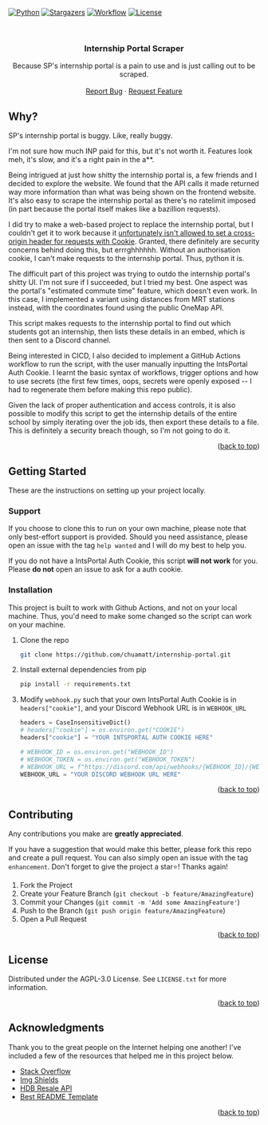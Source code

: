 <a name="readme-top"></a>

<!-- PROJECT SHIELDS -->
[![Python][python-shield]][python-url]
[![Stargazers][stars-shield]][stars-url]
[![Workflow][workflow-shield]][workflow-url]
[![License][license-shield]][license-url]


<!-- PROJECT LOGO -->
<br />
<div align="center">

  <h3 align="center">Internship Portal Scraper</h3>

  <p align="center">
    Because SP's internship portal is a pain to use and is just calling out to be scraped.
    <br />
    <br />
    <a href="https://github.com/chuamatt/internship-portal/issues">Report Bug</a>
    ·
    <a href="https://github.com/chuamatt/internship-portal/issues">Request Feature</a>
  </p>
</div>


<!-- WHY -->
## Why?

SP's internship portal is buggy. Like, really buggy. 

I'm not sure how much INP paid for this, but it's not worth it. Features look meh, it's slow, and it's a right pain in the a**.

Being intrigued at just how shitty the internship portal is, a few friends and I decided to explore the website. We found that the API calls it made returned way more information than what was being shown on the frontend website. It's also easy to scrape the internship portal as there's no ratelimit imposed (in part because the portal itself makes like a bazillion requests). 

I did try to make a web-based project to replace the internship portal, but I couldn't get it to work because it [unfortunately isn't allowed to set a cross-origin header for requests with Cookie](https://developer.mozilla.org/en-US/docs/Glossary/Forbidden_header_name). Granted, there definitely are security concerns behind doing this, but errrghhhhhh. Without an authorisation cookie, I can't make requests to the internship portal. Thus, python it is.

The difficult part of this project was trying to outdo the internship portal's shitty UI. I'm not sure if I succeeded, but I tried my best. One aspect was the portal's "estimated commute time" feature, which doesn't even work. In this case, I implemented a variant using distances from MRT stations instead, with the coordinates found using the public OneMap API. 

This script makes requests to the internship portal to find out which students got an internship, then lists these details in an embed, which is then sent to a Discord channel. 

Being interested in CICD, I also decided to implement a GitHub Actions workflow to run the script, with the user manually inputting the IntsPortal Auth Cookie. I learnt the basic syntax of workflows, trigger options and how to use secrets (the first few times, oops, secrets were openly exposed -- I had to regenerate them before making this repo public).

Given the lack of proper authentication and access controls, it is also possible to modify this script to get the internship details of the entire school by simply iterating over the job ids, then export these details to a file. This is definitely a security breach though, so I'm not going to do it.


<p align="right">(<a href="#readme-top">back to top</a>)</p>


<!-- GETTING STARTED -->
## Getting Started

These are the instructions on setting up your project locally.

### Support

If you choose to clone this to run on your own machine, please note that only best-effort support is provided. Should you need assistance, please open an issue with the tag `help wanted` and I will do my best to help you.

If you do not have a IntsPortal Auth Cookie, this script **will not work** for you. Please **do not** open an issue to ask for a auth cookie.

### Installation

This project is built to work with Github Actions, and not on your local machine. Thus, you'd need to make some changed so the script can work on your machine.

1.  Clone the repo
    ```sh
    git clone https://github.com/chuamatt/internship-portal.git
    ```
2.  Install external dependencies from pip
    ```sh
    pip install -r requirements.txt
    ```
   3.  Modify `webhook.py` such that your own IntsPortal Auth Cookie is in `headers["cookie"]`, and your Discord Webhook URL is in `WEBHOOK_URL`
       ```py
       headers = CaseInsensitiveDict()
       # headers["cookie"] = os.environ.get("COOKIE")
       headers["cookie"] = "YOUR INTSPORTAL AUTH COOKIE HERE"
       ```
       ```py
       # WEBHOOK_ID = os.environ.get("WEBHOOK_ID")
       # WEBHOOK_TOKEN = os.environ.get("WEBHOOK_TOKEN")
       # WEBHOOK_URL = f"https://discord.com/api/webhooks/{WEBHOOK_ID}/{WEBHOOK_TOKEN}"
       WEBHOOK_URL = "YOUR DISCORD WEBHOOK URL HERE"
       ```

<p align="right">(<a href="#readme-top">back to top</a>)</p>

<!-- CONTRIBUTING -->
## Contributing

 Any contributions you make are **greatly appreciated**.

If you have a suggestion that would make this better, please fork this repo and create a pull request. You can also simply open an issue with the tag `enhancement`.
Don't forget to give the project a star⭐! Thanks again!

1. Fork the Project
2. Create your Feature Branch (`git checkout -b feature/AmazingFeature`)
3. Commit your Changes (`git commit -m 'Add some AmazingFeature'`)
4. Push to the Branch (`git push origin feature/AmazingFeature`)
5. Open a Pull Request

<p align="right">(<a href="#readme-top">back to top</a>)</p>



<!-- LICENSE -->
## License

Distributed under the AGPL-3.0 License. See `LICENSE.txt` for more information.

<p align="right">(<a href="#readme-top">back to top</a>)</p>


<!-- ACKNOWLEDGMENTS -->
## Acknowledgments

Thank you to the great people on the Internet helping one another! I've included a few of the resources that helped me in this project below.

* [Stack Overflow](https://stackoverflow.com)
* [Img Shields](https://shields.io)
* [HDB Resale API](https://github.com/yuan-yexi/hdb-resale-api/blob/master/script.py)
* [Best README Template](https://github.com/othneildrew/Best-README-Template)

<p align="right">(<a href="#readme-top">back to top</a>)</p>



<!-- MARKDOWN LINKS & IMAGES -->
<!-- https://www.markdownguide.org/basic-syntax/#reference-style-links -->
[python-shield]: https://img.shields.io/badge/python%203.9-3670A0?style=for-the-badge&logo=python&logoColor=ffdd54
[python-url]: https://www.python.org/downloads/release/python-3916/
[stars-shield]: https://img.shields.io/github/stars/chuamatt/internship-portal.svg?style=for-the-badge
[stars-url]: https://github.com/chuamatt/internship-portal/stargazers
[workflow-shield]: https://img.shields.io/github/actions/workflow/status/chuamatt/internship-portal/main.yml?branch=main&style=for-the-badge
[workflow-url]: https://github.com/chuamatt/internship-portal/actions
[license-shield]: https://img.shields.io/github/license/chuamatt/internship-portal.svg?style=for-the-badge
[license-url]: https://github.com/chuamatt/internship-portal/blob/master/LICENSE.txt